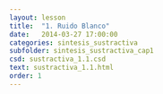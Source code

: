 ```yaml
---
layout: lesson
title:  "1. Ruido Blanco"
date:   2014-03-27 17:00:00
categories: sintesis_sustractiva
subfolder: sintesis_sustractiva_cap1
csd: sustractiva_1.1.csd
text: sustractiva_1.1.html
order: 1
---
```



